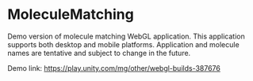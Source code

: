 # MoleculeMatching

Demo version of molecule matching WebGL application. This application supports both desktop and mobile platforms. Application and molecule names are tentative and subject to change in the future.

Demo link: https://play.unity.com/mg/other/webgl-builds-387676
